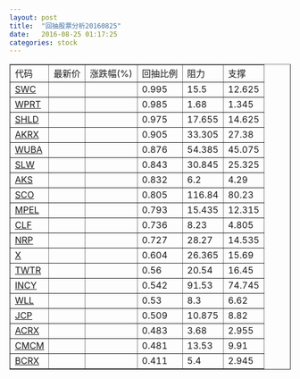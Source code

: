 ```yaml
---
layout: post
title:  "回抽股票分析20160825"
date:   2016-08-25 01:17:25
categories: stock
---
```

<script type="text/javascript">
var stockList = []
stockList.push('gb_swc');
stockList.push('gb_wprt');
stockList.push('gb_shld');
stockList.push('gb_akrx');
stockList.push('gb_wuba');
stockList.push('gb_slw');
stockList.push('gb_aks');
stockList.push('gb_sco');
stockList.push('gb_mpel');
stockList.push('gb_clf');
stockList.push('gb_nrp');
stockList.push('gb_x');
stockList.push('gb_twtr');
stockList.push('gb_incy');
stockList.push('gb_wll');
stockList.push('gb_jcp');
stockList.push('gb_acrx');
stockList.push('gb_cmcm');
stockList.push('gb_bcrx');
</script>
<table border="1">
 <tr>
 <td>代码</td>
 <td>最新价</td>
 <td>涨跌幅(%)</td>
 <td>回抽比例</td>
 <td>阻力</td>
 <td>支撑</td>
</tr>
  <tr id="swc">
  <td><a href="http://stock.finance.sina.com.cn/usstock/quotes/SWC.html" target="_blank">SWC</a></td><td></td><td></td><td>0.995</td><td>15.5</td><td>12.625</td></tr>
  <tr id="wprt">
  <td><a href="http://stock.finance.sina.com.cn/usstock/quotes/WPRT.html" target="_blank">WPRT</a></td><td></td><td></td><td>0.985</td><td>1.68</td><td>1.345</td></tr>
  <tr id="shld">
  <td><a href="http://stock.finance.sina.com.cn/usstock/quotes/SHLD.html" target="_blank">SHLD</a></td><td></td><td></td><td>0.975</td><td>17.655</td><td>14.625</td></tr>
  <tr id="akrx">
  <td><a href="http://stock.finance.sina.com.cn/usstock/quotes/AKRX.html" target="_blank">AKRX</a></td><td></td><td></td><td>0.905</td><td>33.305</td><td>27.38</td></tr>
  <tr id="wuba">
  <td><a href="http://stock.finance.sina.com.cn/usstock/quotes/WUBA.html" target="_blank">WUBA</a></td><td></td><td></td><td>0.876</td><td>54.385</td><td>45.075</td></tr>
  <tr id="slw">
  <td><a href="http://stock.finance.sina.com.cn/usstock/quotes/SLW.html" target="_blank">SLW</a></td><td></td><td></td><td>0.843</td><td>30.845</td><td>25.325</td></tr>
  <tr id="aks">
  <td><a href="http://stock.finance.sina.com.cn/usstock/quotes/AKS.html" target="_blank">AKS</a></td><td></td><td></td><td>0.832</td><td>6.2</td><td>4.29</td></tr>
  <tr id="sco">
  <td><a href="http://stock.finance.sina.com.cn/usstock/quotes/SCO.html" target="_blank">SCO</a></td><td></td><td></td><td>0.805</td><td>116.84</td><td>80.23</td></tr>
  <tr id="mpel">
  <td><a href="http://stock.finance.sina.com.cn/usstock/quotes/MPEL.html" target="_blank">MPEL</a></td><td></td><td></td><td>0.793</td><td>15.435</td><td>12.315</td></tr>
  <tr id="clf">
  <td><a href="http://stock.finance.sina.com.cn/usstock/quotes/CLF.html" target="_blank">CLF</a></td><td></td><td></td><td>0.736</td><td>8.23</td><td>4.805</td></tr>
  <tr id="nrp">
  <td><a href="http://stock.finance.sina.com.cn/usstock/quotes/NRP.html" target="_blank">NRP</a></td><td></td><td></td><td>0.727</td><td>28.27</td><td>14.535</td></tr>
  <tr id="x">
  <td><a href="http://stock.finance.sina.com.cn/usstock/quotes/X.html" target="_blank">X</a></td><td></td><td></td><td>0.604</td><td>26.365</td><td>15.69</td></tr>
  <tr id="twtr">
  <td><a href="http://stock.finance.sina.com.cn/usstock/quotes/TWTR.html" target="_blank">TWTR</a></td><td></td><td></td><td>0.56</td><td>20.54</td><td>16.45</td></tr>
  <tr id="incy">
  <td><a href="http://stock.finance.sina.com.cn/usstock/quotes/INCY.html" target="_blank">INCY</a></td><td></td><td></td><td>0.542</td><td>91.53</td><td>74.745</td></tr>
  <tr id="wll">
  <td><a href="http://stock.finance.sina.com.cn/usstock/quotes/WLL.html" target="_blank">WLL</a></td><td></td><td></td><td>0.53</td><td>8.3</td><td>6.62</td></tr>
  <tr id="jcp">
  <td><a href="http://stock.finance.sina.com.cn/usstock/quotes/JCP.html" target="_blank">JCP</a></td><td></td><td></td><td>0.509</td><td>10.875</td><td>8.82</td></tr>
  <tr id="acrx">
  <td><a href="http://stock.finance.sina.com.cn/usstock/quotes/ACRX.html" target="_blank">ACRX</a></td><td></td><td></td><td>0.483</td><td>3.68</td><td>2.955</td></tr>
  <tr id="cmcm">
  <td><a href="http://stock.finance.sina.com.cn/usstock/quotes/CMCM.html" target="_blank">CMCM</a></td><td></td><td></td><td>0.481</td><td>13.53</td><td>9.91</td></tr>
  <tr id="bcrx">
  <td><a href="http://stock.finance.sina.com.cn/usstock/quotes/BCRX.html" target="_blank">BCRX</a></td><td></td><td></td><td>0.411</td><td>5.4</td><td>2.945</td></tr>
</table>

